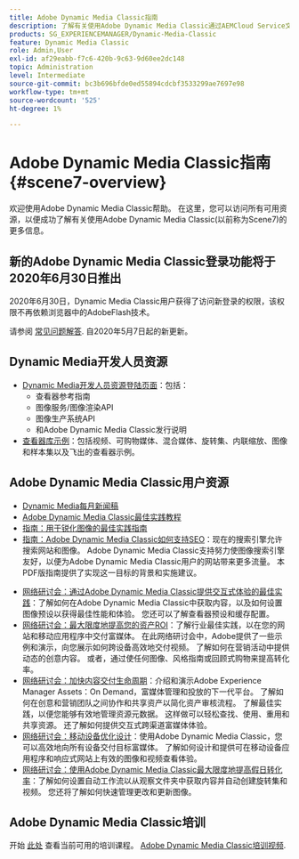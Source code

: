 ```yaml
---
title: Adobe Dynamic Media Classic指南
description: 了解有关使用Adobe Dynamic Media Classic通过AEMCloud Service文档管理您的视频、弹出广告等内容的更多信息。
products: SG_EXPERIENCEMANAGER/Dynamic-Media-Classic
feature: Dynamic Media Classic
role: Admin,User
exl-id: af29eabb-f7c6-420b-9c63-9d60ee2dc148
topic: Administration
level: Intermediate
source-git-commit: bc3b696bfde0ed55894cdcbf3533299ae7697e98
workflow-type: tm+mt
source-wordcount: '525'
ht-degree: 1%

---
```


# Adobe Dynamic Media Classic指南 {#scene7-overview}

欢迎使用Adobe Dynamic Media Classic帮助。 在这里，您可以访问所有可用资源，以便成功了解有关使用Adobe Dynamic Media Classic(以前称为Scene7)的更多信息。

## 新的Adobe Dynamic Media Classic登录功能将于2020年6月30日推出

2020年6月30日，Dynamic Media Classic用户获得了访问新登录的权限，该权限不再依赖浏览器中的AdobeFlash技术。

请参阅 [常见问题解答](new-ui-2020.md). 自2020年5月7日起的新更新。

## Dynamic Media开发人员资源

* [Dynamic Media开发人员资源登陆页面](https://experienceleague.adobe.com/en/docs/dynamic-media-developer-resources)：包括：
   * 查看器参考指南
   * 图像服务/图像渲染API
   * 图像生产系统API
   * 和Adobe Dynamic Media Classic发行说明
* [查看器库示例](https://landing.adobe.com/en/na/dynamic-media/ctir-2755/live-demos.html)：包括视频、可购物媒体、混合媒体、旋转集、内联缩放、图像和样本集以及飞出的查看器示例。

## Adobe Dynamic Media Classic用户资源

* [Dynamic Media每月新闻稿](dynamic-media-newsletter.md)
* [Adobe Dynamic Media Classic最佳实践教程](https://experienceleague.adobe.com/en/docs/experience-manager-learn/dynamic-media-classic-tutorial/overview)
* [指南：用于锐化图像的最佳实践指南](/help/using/assets/s7_sharpening_images.pdf)
* [指南：Adobe Dynamic Media Classic如何支持SEO](/help/using/assets/s7_seo.pdf)：现在的搜索引擎允许搜索网站和图像。 Adobe Dynamic Media Classic支持努力使图像搜索引擎友好，以便为Adobe Dynamic Media Classic用户的网站带来更多流量。 本PDF版指南提供了实现这一目标的背景和实施建议。
<!-- * [Webinar: Best Practices for Responsive Design](http://offers.adobe.com/en/na/marketing/landings/_40458_responsive_design_live_on_demand_webinar.html): Learn practical tips on how to improve your mobile strategy. See real-world examples of responsive design in action. Create one primary asset that works across multiple devices and increase mobile performance by dynamically changing the resolution of images or the orientation of images for portrait or landscape displays. Learn how to also dynamically crop, scale, or resize images. -->
* [网络研讨会：通过Adobe Dynamic Media Classic提供交互式体验的最佳实践](https://seminars.adobeconnect.com/p7wb8ej3u6d/)：了解如何在Adobe Dynamic Media Classic中获取内容，以及如何设置图像预设以获得最佳性能和体验。 您还可以了解查看器预设和缓存配置。
* [网络研讨会：最大限度地提高您的资产ROI](https://adobecustomersuccess.adobeconnect.com/p5ar3hfrrec/?launcher=false&amp;fcsContent=true&amp;pbMode=normal&amp;proto=true)：了解行业最佳实践，以在您的网站和移动应用程序中交付富媒体。 在此网络研讨会中，Adobe提供了一些示例和演示，向您展示如何跨设备高效地交付视频。 了解如何在营销活动中提供动态的创意内容。 或者，通过使任何图像、风格指南或回顾式购物来提高转化率。
* [网络研讨会：加快内容交付生命周期](https://adobecustomersuccess.adobeconnect.com/p88ducm9pqv/)：介绍和演示Adobe Experience Manager Assets：On Demand，富媒体管理和投放的下一代平台。 了解如何在创意和营销团队之间协作和共享资产以简化资产审核流程。 了解最佳实践，以便您能够有效地管理资源元数据。 这样做可以轻松查找、使用、重用和共享资源。 还了解如何提供交互式跨渠道富媒体体验。
* [网络研讨会：移动设备优化设计](https://adobecustomersuccess.adobeconnect.com/p6oqd3wydif/?launcher=false&amp;fcsContent=true&amp;pbMode=normal&amp;proto=true)：使用Adobe Dynamic Media Classic，您可以高效地向所有设备交付目标富媒体。 了解如何设计和提供可在移动设备应用程序和响应式网站上有效的图像和视频查看体验。
* [网络研讨会：使用Adobe Dynamic Media Classic最大限度地提高假日转化率](https://adobecustomersuccess.adobeconnect.com/p32n1yr85c9/?proto=true)：了解如何设置自动工作流以从观察文件夹中获取内容并自动创建旋转集和视频。 您还将了解如何快速管理更改和更新图像。

## Adobe Dynamic Media Classic培训

开始 [此处](https://learning.adobe.com/catalog.html#product=adobe-scene7) 查看当前可用的培训课程。
[Adobe Dynamic Media Classic培训视频](/help/using/training-videos.md).
